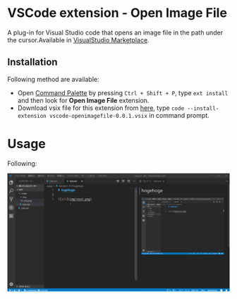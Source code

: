 # VSCode extension - Open Image File

A plug-in for Visual Studio code that opens an image file in the path under the cursor.Available in [VisualStudio Marketplace][marketplace].

## Installation
Following method are available:

* Open [Command Palette](https://code.visualstudio.com/docs/editor/codebasics) by pressing `Ctrl + Shift + P`, type `ext install` and then look for **Open Image File** extension.
* Download vsix file for this extension from [here](https://code.visualstudio.com/docs/editor/codebasics), type `code --install-extension vscode-openimagefile-0.0.1.vsix` in command prompt.

# Usage

Following:

![usage movie](img/OpenImageFile.gif)

[marketplace]: https://marketplace.visualstudio.com/items?itemName=jsynowiec.vscode-insertdatestring